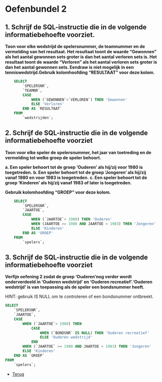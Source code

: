 # Oefenbundel 2

## 1. Schrijf de SQL-instructie die in de volgende informatiebehoefte voorziet.

**Toon voor elke wedstrijd de spelersnummer, de teamnummer en de vermelding van het resultaat. Het resultaat toont de waarde “Gewonnen” als het aantal gewonnen sets groter is dan het aantal verloren sets is. Het resultaat toont de waarde “Verloren” als het aantal verloren sets groter is dan het aantal gewonnen sets. Eendraw is niet mogelijk in een tenniswedstrijd.Gebruik kolomhoofding “RESULTAAT” voor deze kolom.**

```sql
    SELECT
        `SPELERSNR`,
        `TEAMNR`,
        CASE
            WHEN (`GEWONNEN`>`VERLOREN`) THEN 'Gewonnen'
            ELSE 'Verloren'
        END AS `RESULTAAT`
    FROM
        `wedstrijden`;
```

## 2. Schrijf de SQL-instructie die in de volgende informatiebehoefte voorziet

**Toon voor elke speler de spelersnummer, het jaar van toetreding en de vermelding tot welke groep de speler behoort.**

**a. Een speler behoort tot de groep ‘Ouderen’ als hij/zij voor 1980 is toegetreden.**
**b. Een speler behoort tot de groep ‘Jongeren’ als hij/zij vanaf 1980 en voor 1983 is toegetreden.**
**c. Een speler behoort tot de groep ‘Kinderen’ als hij/zij vanaf 1983 of later is toegetreden.**

**Gebruik kolomhoofding “GROEP” voor deze kolom.**

```sql
    SELECT
        `SPELERSNR`,
        `JAARTOE`,
        CASE
            WHEN (`JAARTOE`< 1980) THEN 'Ouderen'
            WHEN (JAARTOE >= 1980 AND JAARTOE < 1983) THEN 'Jongeren'
            ELSE 'Kinderen'
        END AS 'GROEP'
    FROM
        `spelers`;
```

## 3. Schrijf de SQL-instructie die in de volgende informatiebehoefte voorziet

**Verfijn oefening 2 zodat de groep ‘Ouderen‘nog verder wordt onderverdeeld in ‘Ouderen wedstrijd’ en ‘Ouderen recreatief’.‘Ouderen wedstrijd’ is van toepassing als de speler een bondsnummer heeft.**

HINT: gebruik IS NULL om te controleren of een bondsnummer ontbreekt.

```sql
SELECT
    `SPELERSNR`,
    `JAARTOE`,
    CASE
        WHEN (`JAARTOE`< 1980) THEN
            CASE
                WHEN (`BONDSNR` IS NULL) THEN 'Ouderen recreatief'
                ELSE 'Ouderen wedstrijd'
            END
        WHEN (`JAARTOE` >= 1980 AND JAARTOE < 1983) THEN 'Jongeren'
        ELSE 'Kinderen'
    END AS `GROEP`
FROM
    `spelers`;
```

- [Terug](../Deel4.md)